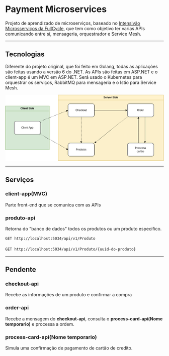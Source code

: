 # Payment Microservices
Projeto de aprendizado de microserviços, baseado no [Intensivão Microsserviços da FullCycle](https://www.youtube.com/playlist?list=PL5aY_NrL1rjuzBYy1Gro6IVDF1BPkPK_m), que tem como objetivo ter varias APIs comunicando entre sí,  mensageria, orquestrador e Service Mesh. 
___
## Tecnologias
Diferente do projeto original, que foi feito em Golang, todas as aplicações são feitas usando a versão 6 do .NET. As APIs são feitas em ASP.NET e o client-app é um MVC em ASP.NET. 
Será usado o Kubernetes para orquestrar os serviços, RabbitMQ para mensageria e o Istio para Service Mesh.

![](img/IntensivoMicroservicos.drawio.png)
___
## Serviços

### client-app(MVC)
Parte front-end que se comunica com as APIs

### produto-api
Retorna do "banco de dados" todos os produtos ou um produto especifico.

```sh
GET http://localhost:5034/api/v1/Produto

GET http://localhost:5034/api/v1/Produto/{uuid-do-produto}
```
___
## Pendente

### checkout-api
Recebe as informações de um produto e confirmar a compra

### order-api
Recebe a mensagem do __checkout-api__, consulta o __process-card-api(Nome temporario)__ e processa a ordem.

### process-card-api(Nome temporario)
Simula uma confirmação de pagamento de cartão de credito.